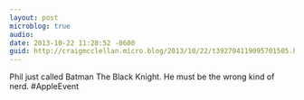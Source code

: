 ```yaml
---
layout: post
microblog: true
audio: 
date: 2013-10-22 11:28:52 -0600
guid: http://craigmcclellan.micro.blog/2013/10/22/t392704119095701505.html
---
```

Phil just called Batman The Black Knight. He must be the wrong kind of nerd. #AppleEvent
